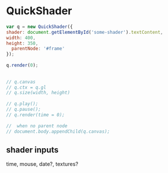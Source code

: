 # QuickShader
  ```js
var q = new QuickShader({
  shader: document.getElementById('some-shader').textContent,
  width: 400, 
  height: 350,
    parentNode: '#frame'
  });
        
  q.render(0);
        
        
  // q.canvas
  // q.ctx = q.gl
  // q.size(width, height)
        
  // q.play();
  // q.pause();
  // q.render(time = 0);
           
  //  when no parent node
  // document.body.appendChild(q.canvas);
```

## shader inputs
time, mouse, date?, textures?

